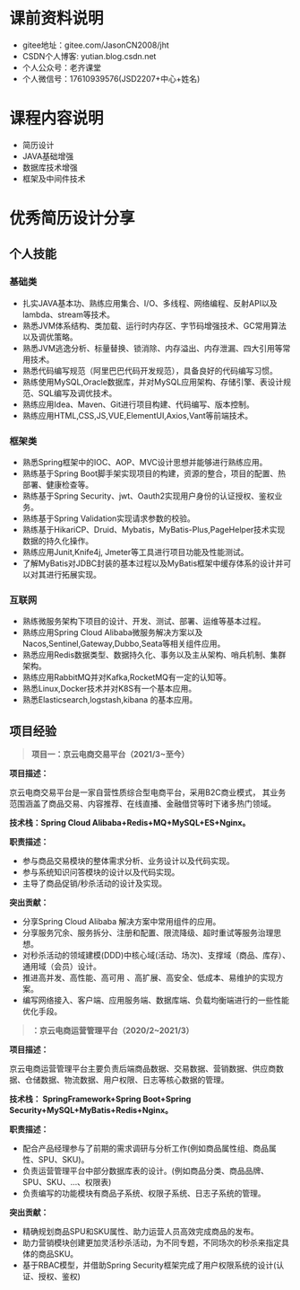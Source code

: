 # 课前资料说明
* gitee地址：gitee.com/JasonCN2008/jht
* CSDN个人博客: yutian.blog.csdn.net
* 个人公众号：老齐课堂
* 个人微信号：17610939576(JSD2207+中心+姓名)
# 课程内容说明
* 简历设计
* JAVA基础增强
* 数据库技术增强
* 框架及中间件技术

# 优秀简历设计分享

## 个人技能
### 基础类
* 扎实JAVA基本功、熟练应用集合、I/O、多线程、网络编程、反射API以及lambda、stream等技术。
* 熟悉JVM体系结构、类加载、运行时内存区、字节码增强技术、GC常用算法以及调优策略。
* 熟悉JVM逃逸分析、标量替换、锁消除、内存溢出、内存泄漏、四大引用等常用技术。
* 熟悉代码编写规范（阿里巴巴代码开发规范），具备良好的代码编写习惯。
* 熟练使用MySQL,Oracle数据库，并对MySQL应用架构、存储引擎、表设计规范、SQL编写及调优技术。
* 熟练应用Idea、Maven、Git进行项目构建、代码编写、版本控制。
* 熟练应用HTML,CSS,JS,VUE,ElementUI,Axios,Vant等前端技术。

### 框架类
* 熟悉Spring框架中的IOC、AOP、MVC设计思想并能够进行熟练应用。
* 熟练基于Spring Boot脚手架实现项目的构建，资源的整合，项目的配置、热部署、健康检查等。
* 熟练基于Spring Security、jwt、Oauth2实现用户身份的认证授权、鉴权业务。
* 熟练基于Spring Validation实现请求参数的校验。
* 熟练基于HikariCP、Druid、Mybatis，MyBatis-Plus,PageHelper技术实现数据的持久化操作。
* 熟练应用Junit,Knife4j, Jmeter等工具进行项目功能及性能测试。
* 了解MyBatis对JDBC封装的基本过程以及MyBatis框架中缓存体系的设计并可以对其进行拓展实现。

### 互联网
* 熟练微服务架构下项目的设计、开发、测试、部署、运维等基本过程。
* 熟练应用Spring Cloud Alibaba微服务解决方案以及Nacos,Sentinel,Gateway,Dubbo,Seata等相关组件应用。
* 熟悉应用Redis数据类型、数据持久化、事务以及主从架构、哨兵机制、集群架构。
* 熟练应用RabbitMQ并对Kafka,RocketMQ有一定的认知等。
* 熟悉Linux,Docker技术并对K8S有一个基本应用。
* 熟悉Elasticsearch,logstash,kibana 的基本应用。

## 项目经验
> **项目一：京云电商交易平台（2021/3~至今）**

**项目描述：**

京云电商交易平台是一家自营性质综合型电商平台，采用B2C商业模式，
其业务范围涵盖了商品交易、内容推荐、在线直播、金融借贷等时下诸多热门领域。

**技术栈：Spring Cloud Alibaba+Redis+MQ+MySQL+ES+Nginx。**

**职责描述：**

* 参与商品交易模块的整体需求分析、业务设计以及代码实现。
* 参与系统知识问答模块的设计以及代码实现。
* 主导了商品促销/秒杀活动的设计及实现。

**突出贡献：**

* 分享Spring Cloud Alibaba 解决方案中常用组件的应用。
* 分享服务冗余、服务拆分、注册和配置、限流降级、超时重试等服务治理思想。
* 对秒杀活动的领域建模(DDD)中核心域(活动、场次)、支撑域（商品、库存）、通用域（会员）设计。
* 推进高并发、高性能、高可用 、高扩展、高安全、低成本、易维护的实现方案。
* 编写网络接入、客户端、应用服务端、数据库端、负载均衡端进行的一些性能优化手段。

> **：京云电商运营管理平台（2020/2~2021/3）**

**项目描述：**

京云电商运营管理平台主要负责后端商品数据、交易数据、营销数据、供应商数据、仓储数据、物流数据、用户权限、日志等核心数据的管理。

**技术栈： SpringFramework+Spring Boot+Spring Security+MySQL+MyBatis+Redis+Nginx。**

**职责描述：**

* 配合产品经理参与了前期的需求调研与分析工作(例如商品属性组、商品属性、SPU、SKU)。
* 负责运营管理平台中部分数据库表的设计。(例如商品分类、商品品牌、SPU、SKU、…、权限表)
* 负责编写的功能模块有商品子系统、权限子系统、日志子系统的管理。

**突出贡献：**
* 精确规划商品SPU和SKU属性、助力运营人员高效完成商品的发布。
* 助力营销模块创建更加灵活秒杀活动，为不同专题，不同场次的秒杀来指定具体的商品SKU。
* 基于RBAC模型，并借助Spring Security框架完成了用户权限系统的设计(认证、授权、鉴权)

